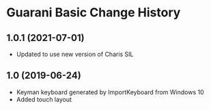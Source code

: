 Guarani Basic Change History
====================

1.0.1 (2021-07-01)
----------------
* Updated to use new version of Charis SIL

1.0 (2019-06-24)
----------------
* Keyman keyboard generated by ImportKeyboard from Windows 10 
* Added touch layout

